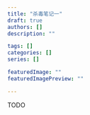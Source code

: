 ```yaml
---
title: "杀毒笔记一"
draft: true
authors: []
description: ""

tags: []
categories: []
series: []

featuredImage: ""
featuredImagePreview: ""

---
```


TODO
